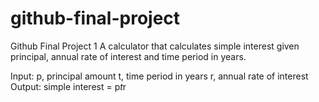 # github-final-project
Github Final Project 1
A calculator that calculates simple interest given principal, annual rate of interest and time period in years.

Input:
p, principal amount
t, time period in years
r, annual rate of interest
Output:
simple interest = p*t*r
